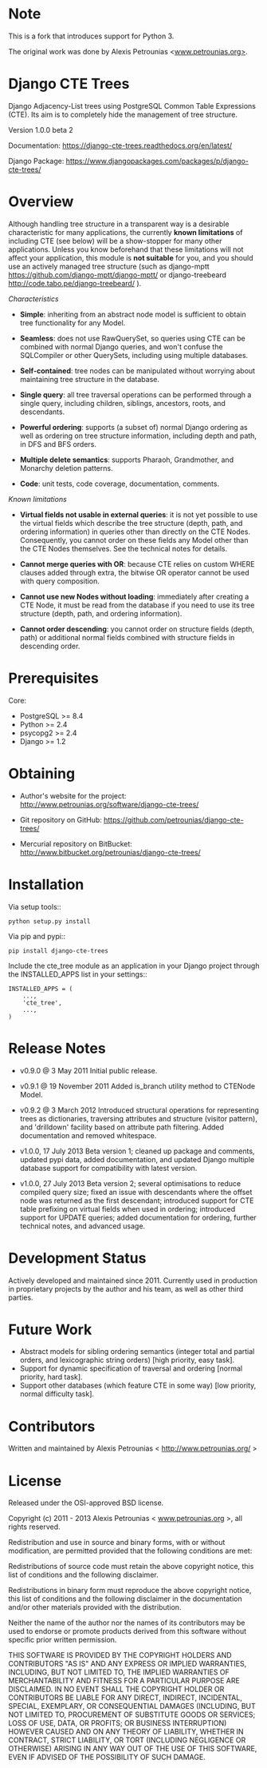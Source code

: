 Note
====

This is a fork that introduces support for Python 3.

The original work was done by Alexis Petrounias <www.petrounias.org>.

Django CTE Trees
================

Django Adjacency-List trees using PostgreSQL Common Table Expressions (CTE). Its
aim is to completely hide the management of tree structure.

Version 1.0.0 beta 2

Documentation: https://django-cte-trees.readthedocs.org/en/latest/

Django Package: https://www.djangopackages.com/packages/p/django-cte-trees/

Overview
========

Although handling tree structure in a transparent way is a desirable
characteristic for many applications, the currently **known limitations** of
including CTE (see below) will be a show-stopper for many other applications.
Unless you know beforehand that these limitations will not affect your
application, this module is **not suitable** for you, and you should use an
actively managed tree structure (such as django-mptt
https://github.com/django-mptt/django-mptt/ or django-treebeard
http://code.tabo.pe/django-treebeard/ ).


*Characteristics*

- **Simple**: inheriting from an abstract node model is sufficient to obtain
  tree functionality for any Model.

- **Seamless**: does not use RawQuerySet, so queries using CTE can be combined
  with normal Django queries, and won't confuse the SQLCompiler or other
  QuerySets, including using multiple databases.

- **Self-contained**: tree nodes can be manipulated without worrying about
  maintaining tree structure in the database.

- **Single query**: all tree traversal operations can be performed through a
  single query, including children, siblings, ancestors, roots, and descendants.

- **Powerful ordering**: supports (a subset of) normal Django ordering as well
  as ordering on tree structure information, including depth and path, in DFS
  and BFS orders.

- **Multiple delete semantics**: supports Pharaoh, Grandmother, and Monarchy
  deletion patterns.

- **Code**: unit tests, code coverage, documentation, comments.


*Known limitations*

- **Virtual fields not usable in external queries**: it is not yet possible to
  use the virtual fields which describe the tree structure (depth, path, and
  ordering information) in queries other than directly on the CTE Nodes.
  Consequently, you cannot order on these fields any Model other than the CTE
  Nodes themselves. See the technical notes for details.

- **Cannot merge queries with OR**: because CTE relies on custom WHERE clauses
  added through extra, the bitwise OR operator cannot be used with query
  composition.

- **Cannot use new Nodes without loading**: immediately after creating a CTE
  Node, it must be read from the database if you need to use its tree structure
  (depth, path, and ordering information).

- **Cannot order descending**: you cannot order on structure fields (depth,
  path) or additional normal fields combined with structure fields in descending
  order.

Prerequisites
=============

Core:

- PostgreSQL >= 8.4
- Python >= 2.4
- psycopg2 >= 2.4
- Django >= 1.2


Obtaining
=========

- Author's website for the project: http://www.petrounias.org/software/django-cte-trees/

- Git repository on GitHub: https://github.com/petrounias/django-cte-trees/

- Mercurial repository on BitBucket: http://www.bitbucket.org/petrounias/django-cte-trees/


Installation
============

Via setup tools::

    python setup.py install

Via pip and pypi::

    pip install django-cte-trees


Include the cte_tree module as an application in your Django project through the
INSTALLED_APPS list in your settings::

    INSTALLED_APPS = (
        ...,
        'cte_tree',
        ...,
    )


Release Notes
=============

- v0.9.0 @ 3 May 2011 Initial public release.

- v0.9.1 @ 19 November 2011 Added is_branch utility method to CTENode Model.

- v0.9.2 @ 3 March 2012 Introduced structural operations for representing trees
  as dictionaries, traversing attributes and structure (visitor pattern), and
  'drilldown' facility based on attribute path filtering. Added documentation
  and removed whitespace.

- v1.0.0, 17 July 2013 Beta version 1; cleaned up package and comments, updated
  pypi data, added documentation, and updated Django multiple database support
  for compatibility with latest version.

- v1.0.0, 27 July 2013 Beta version 2; several optimisations to reduce compiled
  query size; fixed an issue with descendants where the offset node was returned
  as the first descendant; introduced support for CTE table prefixing on virtual
  fields when used in ordering; introduced support for UPDATE queries; added
  documentation for ordering, further technical notes, and advanced usage.


Development Status
==================

Actively developed and maintained since 2011. Currently used in production in
proprietary projects by the author and his team, as well as other third parties.


Future Work
===========

- Abstract models for sibling ordering semantics (integer total and partial
  orders, and lexicographic string orders) [high priority, easy task].
- Support for dynamic specification of traversal and ordering [normal priority,
  hard task].
- Support other databases (which feature CTE in some way) [low priority, normal
  difficulty task].


Contributors
============

Written and maintained by Alexis Petrounias < http://www.petrounias.org/ >


License
=======

Released under the OSI-approved BSD license.

Copyright (c) 2011 - 2013 Alexis Petrounias < www.petrounias.org >,
all rights reserved.

Redistribution and use in source and binary forms, with or without modification,
are permitted provided that the following conditions are met:

Redistributions of source code must retain the above copyright notice, this list
of conditions and the following disclaimer.

Redistributions in binary form must reproduce the above copyright notice, this
list of conditions and the following disclaimer in the documentation and/or
other materials provided with the distribution.

Neither the name of the author nor the names of its contributors may be used to
endorse or promote products derived from this software without specific prior
written permission.

THIS SOFTWARE IS PROVIDED BY THE COPYRIGHT HOLDERS AND CONTRIBUTORS "AS IS" AND
ANY EXPRESS OR IMPLIED WARRANTIES, INCLUDING, BUT NOT LIMITED TO, THE IMPLIED
WARRANTIES OF MERCHANTABILITY AND FITNESS FOR A PARTICULAR PURPOSE ARE
DISCLAIMED. IN NO EVENT SHALL THE COPYRIGHT HOLDER OR CONTRIBUTORS BE LIABLE FOR
ANY DIRECT, INDIRECT, INCIDENTAL, SPECIAL, EXEMPLARY, OR CONSEQUENTIAL DAMAGES
(INCLUDING, BUT NOT LIMITED TO, PROCUREMENT OF SUBSTITUTE GOODS OR SERVICES;
LOSS OF USE, DATA, OR PROFITS; OR BUSINESS INTERRUPTION) HOWEVER CAUSED AND ON
ANY THEORY OF LIABILITY, WHETHER IN CONTRACT, STRICT LIABILITY, OR TORT
(INCLUDING NEGLIGENCE OR OTHERWISE) ARISING IN ANY WAY OUT OF THE USE OF THIS
SOFTWARE, EVEN IF ADVISED OF THE POSSIBILITY OF SUCH DAMAGE.
